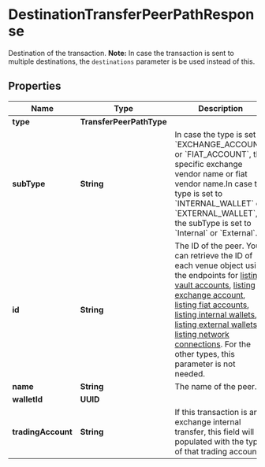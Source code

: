 

# DestinationTransferPeerPathResponse

Destination of the transaction.  **Note:** In case the transaction is sent to multiple destinations, the `destinations` parameter is be used instead of this.

## Properties

| Name | Type | Description | Notes |
|------------ | ------------- | ------------- | -------------|
|**type** | **TransferPeerPathType** |  |  |
|**subType** | **String** | In case the type is set to &#x60;EXCHANGE_ACCOUNT&#x60; or &#x60;FIAT_ACCOUNT&#x60;, the specific exchange vendor name or fiat vendor name.In case the type is set to &#x60;INTERNAL_WALLET&#x60; or &#x60;EXTERNAL_WALLET&#x60;, the subType is set to &#x60;Internal&#x60; or &#x60;External&#x60;. |  [optional] |
|**id** | **String** | The ID of the peer. You can retrieve the ID of each venue object using the endpoints for [listing vault accounts](https://developers.fireblocks.com/reference/get_vault-accounts-paged), [listing exchange account](https://developers.fireblocks.com/reference/get_exchange-accounts), [listing fiat accounts](https://developers.fireblocks.com/reference/get_fiat-accounts), [listing internal wallets](https://developers.fireblocks.com/reference/get_internal-wallets), [listing external wallets](https://developers.fireblocks.com/reference/get_external-wallets), [listing network connections](https://developers.fireblocks.com/reference/get_network-connections). For the other types, this parameter is not needed. |  [optional] |
|**name** | **String** | The name of the peer. |  [optional] |
|**walletId** | **UUID** |  |  [optional] |
|**tradingAccount** | **String** | If this transaction is an exchange internal transfer, this field will be populated with the type of that trading account. |  [optional] |



